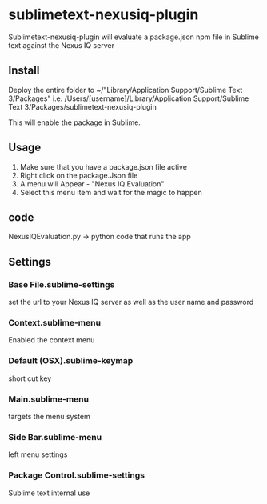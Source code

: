 # sublimetext-nexusiq-plugin
Sublimetext-nexusiq-plugin will evaluate a package.json npm file in Sublime text against the Nexus IQ server



## Install
Deploy the entire folder to ~/"Library/Application Support/Sublime Text 3/Packages"
i.e. /Users/[username]/Library/Application Support/Sublime Text 3/Packages/sublimetext-nexusiq-plugin

This will enable the package in Sublime. 

## Usage
1) Make sure that you have a package.json file active
2) Right click on the package.Json file
3) A menu will Appear - "Nexus IQ Evaluation"
4) Select this menu item and wait for the magic to happen


## code
NexusIQEvaluation.py -> python code that runs the app

## Settings
### Base File.sublime-settings
set the url to your Nexus IQ server as well as the user name and password
### Context.sublime-menu
Enabled the context menu
### Default (OSX).sublime-keymap
short cut key
### Main.sublime-menu
targets the menu system
### Side Bar.sublime-menu
left menu settings
### Package Control.sublime-settings
Sublime text internal use
